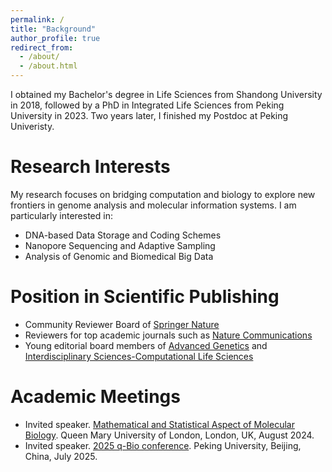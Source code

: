 ```yaml
---
permalink: /
title: "Background"
author_profile: true
redirect_from: 
  - /about/
  - /about.html
---
```


I obtained my Bachelor's degree in Life Sciences from Shandong University in 2018, followed by a PhD in Integrated Life Sciences from Peking University in 2023. Two years later, I finished my Postdoc at Peking Univeristy.

Research Interests
======
My research focuses on bridging computation and biology to explore new frontiers in genome analysis and molecular information systems. I am particularly interested in:

- DNA-based Data Storage and Coding Schemes
- Nanopore Sequencing and Adaptive Sampling
- Analysis of Genomic and Biomedical Big Data

Position in Scientific Publishing
======
- Community Reviewer Board of [Springer Nature](https://www.springernature.com/gp)
- Reviewers for top academic journals such as [Nature Communications](https://www.nature.com/ncomms/)
- Young editorial board members of [Advanced Genetics](https://advanced.onlinelibrary.wiley.com/journal/26416573) and [Interdisciplinary Sciences-Computational Life Sciences](https://www.springer.com/12539)

Academic Meetings
======
- Invited speaker. [Mathematical and Statistical Aspect of Molecular Biology](https://masamb2024.wixsite.com/masamb2024).
Queen Mary University of London, London, UK, August 2024.
- Invited speaker. [2025 q-Bio conference](https://qbio.pku.edu.cn/QB2025/).
Peking University, Beijing, China, July 2025.
